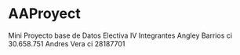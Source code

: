 # AAProyect
Mini Proyecto base de Datos Electiva IV  Integrantes Angley Barrios ci 30.658.751 Andres Vera ci 28187701
